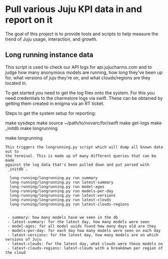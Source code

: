 Pull various Juju KPI data in and report on it
=====

The goal of this project is to provide tools and scripts to help measure the
trend of Juju usage, interaction, and growth.

Long running instance data
------
This script is used to check our API logs for api.jujucharms.com and to judge
how many anonymous models are running, how long they've been up for, what
versions of juju they're on, and what clouds/regions are they located in.

To get started you need to get the log files onto the system. For this you
need credentials to the charmstore logs via swift. These can be obtained by
getting them created in enigma via an RT ticket.


Steps to get the system setup for reporting:

  make sysdeps
  make
  source ~/path/to/novarc/for/swift
  make get-logs
  make _initdb
  make longrunning


make longrunning
~~~~~
This triggers the longrunning.py script which will dump all known data out to
the terminal. This is made up of many different queries that can be made
against the log data that's been pulled down and put parsed with `_initdb`.

  long-running/longrunning.py run summary
  long-running/longrunning.py run latest-summary
  long-running/longrunning.py run model-ages
  long-running/longrunning.py run models-per-day
  long-running/longrunning.py run latest-versions
  long-running/longrunning.py run latest-clouds
  long-running/longrunning.py run latest-clouds-regions


 - summary: how many models have we seen in the db
 - latest-summary: for the latest day, how many models were seen
 - model-ages: for all model uuids found how many days old are they
 - models-per-day: for each day how many models were seen on each day
 - latest-versions: for the latest day, how many models are on which versions of Juju
 - latest-clouds: for the latest day, what clouds were those models on
 - latest-clouds-regions: latest-clouds with a breakdown per region of the cloud
